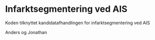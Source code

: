 # Infarktsegmentering ved AIS
Koden tilknyttet kandidatafhandlingen for infarktsegmentering ved AIS

Anders og Jonathan

